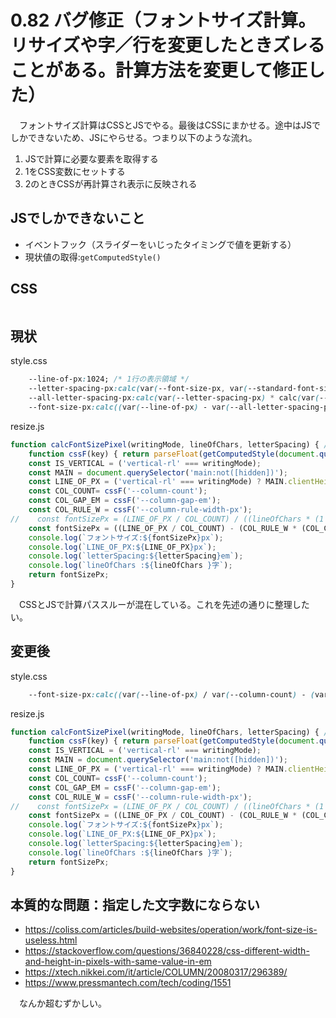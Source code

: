 # 0.82 バグ修正（フォントサイズ計算。リサイズや字／行を変更したときズレることがある。計算方法を変更して修正した）

　フォントサイズ計算はCSSとJSでやる。最後はCSSにまかせる。途中はJSでしかできないため、JSにやらせる。つまり以下のような流れ。

1. JSで計算に必要な要素を取得する
1. 1をCSS変数にセットする
1. 2のときCSSが再計算され表示に反映される

## JSでしかできないこと

* イベントフック（スライダーをいじったタイミングで値を更新する）
* 現状値の取得:`getComputedStyle()`

## CSS

```css
```

## 現状

style.css
```css
    --line-of-px:1024; /* 1行の表示領域 */
    --letter-spacing-px:calc(var(--font-size-px, var(--standard-font-size-px), 16) * var(--letter-spacing)); /* 字間 */
    --all-letter-spacing-px:calc(var(--letter-spacing-px) * calc(var(--line-of-chars) - 1))
    --font-size-px:calc((var(--line-of-px) - var(--all-letter-spacing-px)) / var(--line-of-chars)); /* 現在フォントサイズ（CSSピクセル単位）JSで算出する */
```

resize.js
```javascript
function calcFontSizePixel(writingMode, lineOfChars, letterSpacing) { // フォントサイズをピクセル単位で算出する
    function cssF(key) { return parseFloat(getComputedStyle(document.querySelector(':root')).getPropertyValue(key)); }
    const IS_VERTICAL = ('vertical-rl' === writingMode);
    const MAIN = document.querySelector('main:not([hidden])');
    const LINE_OF_PX = ('vertical-rl' === writingMode) ? MAIN.clientHeight : MAIN.clientWidth; // １行の表示領域
    const COL_COUNT= cssF('--column-count');
    const COL_GAP_EM = cssF('--column-gap-em');
    const COL_RULE_W = cssF('--column-rule-width-px');
//    const fontSizePx = (LINE_OF_PX / COL_COUNT) / ((lineOfChars * (1 + letterSpacing)) + (COL_GAP_EM / 2));
    const fontSizePx = ((LINE_OF_PX / COL_COUNT) - (COL_RULE_W * (COL_COUNT - 1))) / ((lineOfChars * (1 + letterSpacing)) + (COL_GAP_EM / 2));
    console.log(`フォントサイズ:${fontSizePx}px`);
    console.log(`LINE_OF_PX:${LINE_OF_PX}px`);
    console.log(`letterSpacing:${letterSpacing}em`);
    console.log(`lineOfChars :${lineOfChars }字`);
    return fontSizePx;
}
```

　CSSとJSで計算パススルーが混在している。これを先述の通りに整理したい。

## 変更後

style.css
```css
    --font-size-px:calc((var(--line-of-px) / var(--column-count) - (var(--column-rule-width) * var(--column-count) - 1)) / ((var(--)ne-of-chars) * (1 + var(--letter-spacing) + (var(--column-gap) / 2)));
```

resize.js
```javascript
function calcFontSizePixel(writingMode, lineOfChars, letterSpacing) { // フォントサイズをピクセル単位で算出する
    function cssF(key) { return parseFloat(getComputedStyle(document.querySelector(':root')).getPropertyValue(key)); }
    const IS_VERTICAL = ('vertical-rl' === writingMode);
    const MAIN = document.querySelector('main:not([hidden])');
    const LINE_OF_PX = ('vertical-rl' === writingMode) ? MAIN.clientHeight : MAIN.clientWidth; // １行の表示領域
    const COL_COUNT= cssF('--column-count');
    const COL_GAP_EM = cssF('--column-gap-em');
    const COL_RULE_W = cssF('--column-rule-width-px');
//    const fontSizePx = (LINE_OF_PX / COL_COUNT) / ((lineOfChars * (1 + letterSpacing)) + (COL_GAP_EM / 2));
    const fontSizePx = ((LINE_OF_PX / COL_COUNT) - (COL_RULE_W * (COL_COUNT - 1))) / ((lineOfChars * (1 + letterSpacing)) + (COL_GAP_EM / 2));
    console.log(`フォントサイズ:${fontSizePx}px`);
    console.log(`LINE_OF_PX:${LINE_OF_PX}px`);
    console.log(`letterSpacing:${letterSpacing}em`);
    console.log(`lineOfChars :${lineOfChars }字`);
    return fontSizePx;
}
```

## 本質的な問題：指定した文字数にならない

* https://coliss.com/articles/build-websites/operation/work/font-size-is-useless.html
* https://stackoverflow.com/questions/36840228/css-different-width-and-height-in-pixels-with-same-value-in-em
* https://xtech.nikkei.com/it/article/COLUMN/20080317/296389/
* https://www.pressmantech.com/tech/coding/1551

　なんか超むずかしい。

